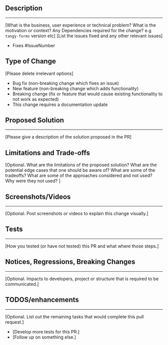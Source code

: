 ## Description

---

[What is the business, user experience or technical problem? What is the motivation or context? Any Dependencies required for the change? e.g `tangy-forms` version etc]
[List the issues fixed and any other relevant issues]

- Fixes #IssueNumber

## Type of Change

[Please delete irrelevant options]

- Bug fix (non-breaking change which fixes an issue)
- New feature (non-breaking change which adds functionality)
- Breaking change (fix or feature that would cause existing functionality to not work as expected)
- This change requires a documentation update

## Proposed Solution

---

[Please give a description of the solution proposed in the PR]

## Limitations and Trade-offs

[Optional. What are the limitations of the proposed solution? What are the potential edge cases that one should be aware of? What are some of the tradeoffs? What are some of the approaches considered and not used? Why were they not used? ]

## Screenshots/Videos

---

[Optional. Post screenshots or videos to explain this change visually.]

## Tests

---

[How you tested (or have not tested) this PR and what where those steps.]

## Notices, Regressions, Breaking Changes

---

[Optional. Impacts to developers, project or structure that is required to be communicated.]

## TODOS/enhancements

---

[Optional. List out the remaining tasks that would complete this pull request.]

- [Develop more tests for this PR.]
- [Follow up on something else.]
